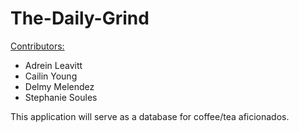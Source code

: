 # The-Daily-Grind

<u>Contributors:</u>

- Adrein Leavitt
- Cailin Young
- Delmy Melendez
- Stephanie Soules

This application will serve as a database for coffee/tea aficionados.
